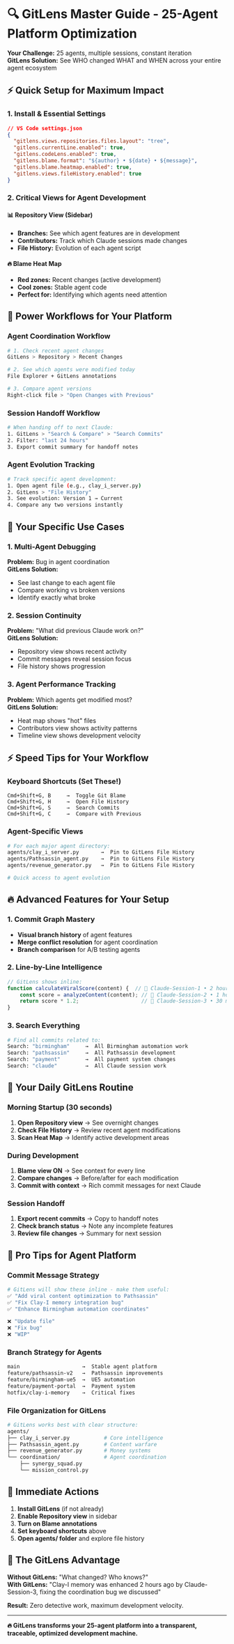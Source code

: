 # 🔍 GitLens Master Guide - 25-Agent Platform Optimization


**Your Challenge:** 25 agents, multiple sessions, constant iteration  
**GitLens Solution:** See WHO changed WHAT and WHEN across your entire agent ecosystem

## ⚡ Quick Setup for Maximum Impact

### 1. Install & Essential Settings
```json
// VS Code settings.json
{
  "gitlens.views.repositories.files.layout": "tree",
  "gitlens.currentLine.enabled": true,
  "gitlens.codeLens.enabled": true,
  "gitlens.blame.format": "${author} • ${date} • ${message}",
  "gitlens.blame.heatmap.enabled": true,
  "gitlens.views.fileHistory.enabled": true
}
```

### 2. Critical Views for Agent Development

#### 📊 **Repository View** (Sidebar)
- **Branches:** See which agent features are in development
- **Contributors:** Track which Claude sessions made changes
- **File History:** Evolution of each agent script

#### 🔥 **Blame Heat Map** 
- **Red zones:** Recent changes (active development)
- **Cool zones:** Stable agent code
- **Perfect for:** Identifying which agents need attention

## 🚀 Power Workflows for Your Platform

### Agent Coordination Workflow
```bash
# 1. Check recent agent changes
GitLens > Repository > Recent Changes

# 2. See which agents were modified today
File Explorer + GitLens annotations

# 3. Compare agent versions
Right-click file > "Open Changes with Previous"
```

### Session Handoff Workflow
```bash
# When handing off to next Claude:
1. GitLens > "Search & Compare" > "Search Commits"
2. Filter: "last 24 hours" 
3. Export commit summary for handoff notes
```

### Agent Evolution Tracking
```bash
# Track specific agent development:
1. Open agent file (e.g., clay_i_server.py)
2. GitLens > "File History" 
3. See evolution: Version 1 → Current
4. Compare any two versions instantly
```

## 🎯 Your Specific Use Cases

### 1. **Multi-Agent Debugging**
**Problem:** Bug in agent coordination  
**GitLens Solution:** 
- See last change to each agent file
- Compare working vs broken versions
- Identify exactly what broke

### 2. **Session Continuity** 
**Problem:** "What did previous Claude work on?"  
**GitLens Solution:**
- Repository view shows recent activity
- Commit messages reveal session focus
- File history shows progression

### 3. **Agent Performance Tracking**
**Problem:** Which agents get modified most?  
**GitLens Solution:**
- Heat map shows "hot" files
- Contributors view shows activity patterns
- Timeline view shows development velocity

## ⚡ Speed Tips for Your Workflow

### Keyboard Shortcuts (Set These!)
```
Cmd+Shift+G, B     →  Toggle Git Blame
Cmd+Shift+G, H     →  Open File History  
Cmd+Shift+G, S     →  Search Commits
Cmd+Shift+G, C     →  Compare with Previous
```

### Agent-Specific Views
```bash
# For each major agent directory:
agents/clay_i_server.py       →  Pin to GitLens File History
agents/Pathsassin_agent.py    →  Pin to GitLens File History  
agents/revenue_generator.py   →  Pin to GitLens File History

# Quick access to agent evolution
```

## 🔥 Advanced Features for Your Setup

### 1. **Commit Graph Mastery**
- **Visual branch history** of agent features
- **Merge conflict resolution** for agent coordination
- **Branch comparison** for A/B testing agents

### 2. **Line-by-Line Intelligence**
```javascript
// GitLens shows inline:
function calculateViralScore(content) {  // 👤 Claude-Session-1 • 2 hours ago • Add viral scoring
    const score = analyzeContent(content); // 👤 Claude-Session-2 • 1 hour ago • Improve algorithm  
    return score * 1.2;                    // 👤 Claude-Session-3 • 30 min ago • Boost multiplier
}
```

### 3. **Search Everything**
```bash
# Find all commits related to:
Search: "birmingham"     →  All Birmingham automation work
Search: "pathsassin"     →  All Pathsassin development  
Search: "payment"        →  All payment system changes
Search: "claude"         →  All Claude session work
```

## 🎯 Your Daily GitLens Routine

### Morning Startup (30 seconds)
1. **Open Repository view** → See overnight changes
2. **Check File History** → Review recent agent modifications  
3. **Scan Heat Map** → Identify active development areas

### During Development
1. **Blame view ON** → See context for every line
2. **Compare changes** → Before/after for each modification
3. **Commit with context** → Rich commit messages for next Claude

### Session Handoff
1. **Export recent commits** → Copy to handoff notes
2. **Check branch status** → Note any incomplete features  
3. **Review file changes** → Summary for next session

## 🚀 Pro Tips for Agent Platform

### Commit Message Strategy
```bash
# GitLens will show these inline - make them useful:
✅ "Add viral content optimization to Pathsassin"
✅ "Fix Clay-I memory integration bug"  
✅ "Enhance Birmingham automation coordinates"

❌ "Update file"
❌ "Fix bug"
❌ "WIP"
```

### Branch Strategy for Agents
```bash
main                    →  Stable agent platform
feature/pathsassin-v2   →  Pathsassin improvements
feature/birmingham-ue5  →  UE5 automation 
feature/payment-portal  →  Payment system
hotfix/clay-i-memory    →  Critical fixes
```

### File Organization for GitLens
```bash
# GitLens works best with clear structure:
agents/
├── clay_i_server.py           # Core intelligence
├── Pathsassin_agent.py        # Content warfare  
├── revenue_generator.py       # Money systems
└── coordination/              # Agent coordination
    ├── synergy_squad.py
    └── mission_control.py
```

## 🎯 Immediate Actions

1. **Install GitLens** (if not already)
2. **Enable Repository view** in sidebar
3. **Turn on Blame annotations** 
4. **Set keyboard shortcuts** above
5. **Open agents/ folder** and explore file history

## 💎 The GitLens Advantage

**Without GitLens:** "What changed? Who knows?"  
**With GitLens:** "Clay-I memory was enhanced 2 hours ago by Claude-Session-3, fixing the coordination bug we discussed"

**Result:** Zero detective work, maximum development velocity.

---

**🔥 GitLens transforms your 25-agent platform into a transparent, traceable, optimized development machine.**